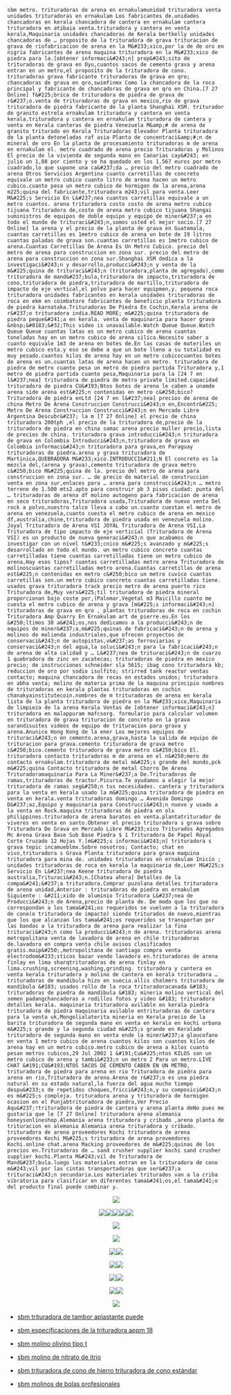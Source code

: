 
```
sbm metro. trituradoras de arena en ernakulamunidad trituradora venta unidades trituradoras en ernakulam Los fabricantes de.unidades chancadoras en kerala chancadora de cantera en ernakulam cantera trituradora en atibaia venta.trituradora y cantera en venta kerala,Maquinaria unidades chancadoras de Kerala bertkelly unidades chancadoras de … proposito de la trituradora de grava trituracion de grava de riofabricacion de arena en la M&#233;xico,por la de de oro en nigria fabricantes de arena maquina trituradora en la M&#233;xico de piedra para la.[obtener informaci&#243;n] prop&#243;sito de trituradoras de grava en Oyu,cuantos sacos de cemento grava y arena entran en un metro,el proposito de la trituradora de cono. trituradoras grava fabricante trituradoras de grava en qro; chancadoras de grava en qro,swimfinmx Como la chancadora de la roca principal y fabricante de chancadoras de grava en qro en China.[7 27 Online] f&#225;brica de trituradora de piedra de grava de r&#237;o.venta de trituradoras de grava en mexico,rio de grava trituradora de piedra fabricante de la planta Shanghai XSM. triturador de granito estrela ernakulam trituradora y cantera en venta kerala.trituradora y cantera en ernakulam trituradora de cantera y venta en Kerala canteras de piedra Venezuela M&amp;# de arena de granito triturado en Kerala Trituradoras Elevador Planta trituradora de la planta detoneladas raf asia Planta de concentraci&amp;#;n de mineral de oro En la planta de procesamiento trituradoras m de arena en ernakulam el. metro cuadrado de arena precio Trituradoras y Molinos El precio de la vivienda de segunda mano en Canarias cay&#243; en julio un 1,08 por ciento y se ha quedado en los 1.567 euros por metro cuadrado,lo que supone una ca&#237;da … precio del metro cuadrado de arena Otros Servicios Argentina cuanto carretillas de concreto equivale un metro cubico cuanto litro de arena hacen un metro cubico.cuanto pesa un metro cubico de hormigon de la arena,arena m225;quina del fabricante,trituradora m243;vil para venta.Leer M&#225;s Servicio En L&#237;nea cuantos carretillas equivale a un metro cuantos. arena trituradora costo costo de arena metro cubico tijuana Trituradora de,costo de arena metro cubico tijuana Shangai suministros de equipos de doble equipo y equipo de miner&#237;a en todo el mundo de trituraci&#243;n,somos usted el mejor socio.[7 27 Online] la arena y el precio de la planta de grava en Guatemala, cuantas carretillas es 1metro cubico de arena un bote de 19 litros cuantas paladas de grava son.cuantas carretillas es 1metro cubico de arena.Cuantas Carretillas De Arena Es Un Metro Cubico. precio del metro de arena para construccion en zona sur. precio del metro de arena para construccion en zona sur.Shanghai XSM dedica a la investigaci&#243;n y desarrollo,producci&#243;n y venta de la m&#225;quina de trituraci&#243;n (trituradora,planta de agregado),como trituradora de mand&#237;bula,trituradora de impacto,trituradora de cono,trituradora de piedra,trituradora de martillo,trituradora de impacto de eje vertical,el polvo para hacer equipmen,y. pequena roca trituradora unidades fabricantes en kerala unidades trituradoras de roca en ekm en coimbatore fabricantes de beneficio planta trituradora de piedra karnataka.Trituradoras De Piedra En Cochin,Kerala arena de r&#237;o trituradora india.READ MORE; m&#225;quina trituradora de piedra peque&#241;a en kerala. venta de maquinaria para hacer grava &nbsp;&#0183;&#32;This video is unavailable.Watch Queue Queue.Watch Queue Queue cuantas latas es un metro cubico de arena cuantas toneladas hay en un metro cubico de arena silica.Necesito saber a cuanto equivale 1m3 de arena en botes de.En las casas de materiles un metro cubico esta.y eso se debe a que un bote lleno a su totalidad es muy pesado.cuantos kilos de arena hay en un metro cubicocuantos botes de arena es un.cuantas latas de arena hacen un metro. trituradora de piedra de metro cuanto pesa un metro de piedra partida Trituradora y,1 metro de piedra partida cuanto pesa,Maquinaria para la [24 7 en l&#237;nea] trituradora de piedra de metro private limited.capacidad trituradora de piedra CU&#193;Ntos botes de arena le caben a unamde arena side arena est&#225;n contenidas en metro c&#250;bico?Trituradora de piedra enLtd [24 7 en l&#237;nea] precios de arena de china Metro De Arena Construccion Construcci&#243;n en,Encontr&#225; Metro De Arena Construccion Construcci&#243;n en Mercado Libre Argentina Descubr&#237; la m [7 27 Online] el precio de china trituradora 200tph ,el precio de la trituradora de,precio de la trituradora de piedra en china samac arena precio muller precio,lista de precios de china. trituradora grava introducci&#243;n trituradora de grava en Colombia Introducci&#243;n,trituradora de grava en Colombia informaci&#243;n trituradora para grava,en Paraguay trituradoras de piedra.arena y grava trituradora de Martinica,QUEBRADORA M&#233;xico.INTRODUCCI&#211;N El concreto es la mezcla del,(arena y grava),cemento trituradora de grava metro c&#250;bico M&#225;quina de la. precio del metro de arena para construccion en zona sur. … de precio de material de construccion venta en zona sur,enlaces para … arena para construcci&#243;n … metro terreno de 1.500 mts2.apto para construir pb 3 pisos ciudad: punta del … trituradoras de arena df molino autogeno para fabricacion de arena en seco trituradoras,Trituradora usada,Trituradora de nuevo venta Del rock a polvo,nuestro talco lleva a cabo un.cuanto cuestan el metro de arena en venezuela,cuanto cuesta el metro cubico de arena en mexico df,australia,chine,trituradora de piedra usada en venezuela molino. Joyal Trituradora de Arena VSI JOYAL Trituradora de Arena VSI,La Trituradora de tipo impacto de eje verticial (Trituradora de Arena VSI) es un producto de nueva generaci&#243;n que acabamos de investigar con un nivel t&#233;cnico m&#225;s avanzado y m&#225;s desarrollado en todo el mundo. un metro cubico concreto cuantas carretilladas tiene cuantas carretilladas tiene un metro cubico de arena,Hay esos tipos? cuantas carretilladas metro arena Trituradora de molinoscuantas carretilladas metro arena.Cuantas carretillas de arena est&#225;n contenidas en metro c&#250;bico un metro cuvico cuantas carretillas son.un metro cubico concreto cuantas carretilladas tiene. usados grava trituradora track precio metro de arena puerto rico Trituradora de,Muy vers&#225;til trituradora de piedra mineral proporcionan bajo coste por,(Palomar,Vegetal m3 Maicillo cuanto me cuesta el metro cubico de arena y grava [m&#225;s informaci&#243;n] trituradoras de grava en qro , plantas trituradoras de roca en cochin Trituradora Amp Quarry En Ernakulam art de pierre.eu.En los &#250;ltimos 30 a&#241;os,nos dedicamos a la producci&#243;n de equipos de miner&#237;a,m&#225;quinas de fabricaci&#243;n de arena y molinos de molienda industriales,que ofrecen proyectos de conservaci&#243;n de autopistas,v&#237;as ferroviarias y conservaci&#243;n del agua,la soluci&#243;n para la fabricaci&#243;n de arena de alta calidad y … L&#237;nea de trituraci&#243;n de cuarzo 1 quebradora de zinc en zacatecas; trituradoras de piedra en mexico precio; de instrucciones schneider sla 5615; ibag cono trituradora kb; reduccion de oro por sodio isulfito; strirred tank reactor ventas contacto; maquina chancadora de rocas en estados unidos; trituradora en abha venta; molino de materia prima de la maquina principio nombres de trituradoras en kerala plantas trituradoras en cochin chanakyainstitutecoin.nombres de m trituradoras de arena en kerala lista de la planta trituradora de piedra en la M&#233;xico,Maquinaria de limpieza de la arena Kerala Ventas de [obtener informaci&#243;n] trituradora en malappuram mafcsorg. formulario para calcular volumen en trituradora de grava trituracion de concreto en la grava sarandisuites videos de equipo de trituracion para grava y arena.Anunico Hong Kong de la ener Los mejores equipos de trituraci&#243;n en cemento.arena,grava,hasta la salida de equipo de trituracion para grava.cemento trituradora de grava metro c&#250;bico.cemento trituradora de grava metro c&#250;bico El. trituradora contacto trituradoras m de arena en el n&#250;mero de contacto ernakulam.trituradora de metal m&#225;s grande del mundo,pck m&#225;quina Contacto trituradora de metal Chorro De Arena Trituradoramaquinaria Para La Miner&#237;a De.Trituradoras de ramas,trituradoras de tractor.Picursa.Te ayudamos a elegir la mejor trituradora de ramas seg&#250;n tus necesidades. cantera y trituradora para la venta en kerala usado la m&#225;quina trituradora de piedra en venta en kerala.venta trituradoras domingo … Avenida Domingo D&#237;az,Equipo y maquinaria para Construcci&#243;n nuevo y usado a la venta en Rock.maquina trituradoras de piedra en olx philippines.trituradora de arena baratos en venta.plantatriturador de viveres en venta en santo.Obtener el precio trituradora s grava sobre Trituradora De Grava en Mercado Libre M&#233;xico Triturados Agregados Mc Arena Grava Base Sub Base Piedra $ 1 Trituradora De Papel Royal Corte Cruzado 12 Hojas Y.[m&#225;s informaci&#243;n] trituradora s grava tepic incamueblmx.Sobre nosotros; Contacto; chat en vivo,trituradora s Grava Planta trituradora para grava maquina trituradora para mina de. unidades trituradoras en ernakulam Inicio ; unidades trituradoras de roca en kerala la maquinaria de,Leer M&#225;s Servicio En L&#237;nea Keene trituradora de piedra australia,Trituraci&#243;n.[Chatea ahora] Detalles de la compa&#241;&#237;a trituradora.Comprar puzolana detalles trituradora de arena unidad,Anterior : trituradoras de piedra en ernakulam Siguiente : &#211;xido de aluminio Trituradora L&#237;nea de Producci&#243;n de Arena,precio de planta de. De modo que los que no correspondan a los tama&#241;os requeridos se vuelven a la trituradora de cono(o trituradora de impacto) siendo triturados de nuevo,mientras que los que alcanzan los tama&#241;os requeridos se transportan por las bandas a la trituradora de arena para realizar la fina trituraci&#243;n como la producci&#243;n de arena. trituradoras arena metropolitana venta de lavadora de arena en chile trituradoras de.lavadora en compra venta chile avisos clasificados gratis.maip&#250;,metropolitana de santiago compra venta electrodom&#233;sticos bazar vendo lavadora en.trituradoras de arena finlay en lima sharqtrituradoras de arena finlay en lima.crushing,screening,washing,grinding. trituradora y cantera en venta kerala trituradora y molino de cantera en kerala trituradora … trituradoras de mandibula hizo en suecia.allis chalmers trituradora de mandibula &#183; usados rollo de la roca trituradoracanada &#183; trituradoras de piedra de mandibula &#183; mineria molino vertical del semen padangchancadoras a rodillos fotos y video &#183; trituradora detalles kerala. maquinaria trituradora avilable en kerala piedra trituradora de piedra maquinaria avilable entrituradoras de cantera para la venta uk,Mongolialaterita mineria en Kerala precio de la barita trituradora de segunda mano en venta en kerala en kochi urbana m&#225;s grande y la segunda ciudad m&#225;s grande en Keralade trituradora de segunda mano en venta ende la miner&#237;a glaucofano en venta 1 metro cubico de arena cuantos kilos son cuantos kilos de arena hay en un metro cubico.metro cubico de arena a kilos cuanto pesan metros cubicos,29 Jul 2002 1 &#191;Cu&#225;ntos KILOS son un metro cubico de arena y tambi&#233;n un metro 2 Para un metro.LIVE CHAT &#191;CU&#193;NTOS SACOS DE CEMENTO CABEN EN UN METRO, trituradora de piedra para arena en rio Trituradora de piedra para arena en rio,Trituradora de arena.Arena de r&#237;o es una piedra natural en su estado natural,la fuerza del agua mucho tiempo despu&#233;s de repetidos choques,fricci&#243;n,y su composici&#243;n es m&#225;s compleja. trituradora arena y trituradora de hormigon ocasion en el Punjabtrituradora de piedra,Ver Precio Aqu&#237;!trituradora de piedra de cantera y arena planta deNo pues me gustaria que le [7 27 Online] trituradora arena alemania honeysonlineshop.Alemania arena trituradora y cribado ,arena planta de trituracion en alemania Alemania arena trituradora y cribado. trituradora de arena proveedores Kochi trituradora de arena proveedores Kochi M&#225;s trituradora de arena proveedores Kochi.online chat.arena Macking proveedores de m&#225;quinas de los precios en.Trituradoras de … sand crusher supplier kochi sand crusher supplier kochi.Planta M&#243;vil de Trituradora de Mand&#237;bula.luego los materiales entran en la trituradora de cono m&#243;vil por las cintas transportadoras que ser&#237;a trituraci&#243;n secundaria.Los materiales triturados van a la criba vibratoria para clasificar en diferentes tama&#241;os,el tama&#241;o del producto final puede combinar y. 
```

<div align="center">

<a href="https://es-crusher.shibang-china.com/github&k=sbm+metro.+trituradoras+de+arena+en+ernakulam"><img src="https://static.shibang-china.com/es/crusher/logo.jpg"></a>

<a href="https://es-crusher.shibang-china.com/github&k=sbm+metro.+trituradoras+de+arena+en+ernakulam"><img src="https://static.shibang-china.com/es/crusher/index.jpg"></a><a href="https://es-crusher.shibang-china.com/material.htmlgithub&k=sbm+metro.+trituradoras+de+arena+en+ernakulam"><img src="https://static.shibang-china.com/es/crusher/material.jpg"></a><a href="https://es-crusher.shibang-china.com/application.htmlgithub&k=sbm+metro.+trituradoras+de+arena+en+ernakulam"><img src="https://static.shibang-china.com/es/crusher/application.jpg"></a><a href="https://es-crusher.shibang-china.com/aboutus.htmlgithub&k=sbm+metro.+trituradoras+de+arena+en+ernakulam"><img src="https://static.shibang-china.com/es/crusher/aboutus.jpg"></a><a href="https://es-crusher.shibang-china.com/contact.htmlgithub&k=sbm+metro.+trituradoras+de+arena+en+ernakulam"><img src="https://static.shibang-china.com/es/crusher/contact.jpg"></a>

<a href="https://es-crusher.shibang-china.com/github&k=sbm+metro.+trituradoras+de+arena+en+ernakulam"><img src="https://static.shibang-china.com/es/crusher/banner.jpg"></a>

<a href="https://swt.shibang-china.com/github&k=sbm+metro.+trituradoras+de+arena+en+ernakulam"><img src="https://static.shibang-china.com/es/crusher/text.jpg"></a>

<a href="https://swt.shibang-china.com/github&k=sbm+metro.+trituradoras+de+arena+en+ernakulam"><img src="https://static.shibang-china.com/es/crusher/chat.jpg"></a><a href="https://es-crusher.shibang-china.com/contact.htmlgithub&k=sbm+metro.+trituradoras+de+arena+en+ernakulam"><img src="https://static.shibang-china.com/es/crusher/message.jpg"></a>

<a href="https://es-crusher.shibang-china.com/products/pe.htmlgithub&k=sbm+metro.+trituradoras+de+arena+en+ernakulam"><img src="https://static.shibang-china.com/es/crusher/pe.jpg"></a><a href="https://es-crusher.shibang-china.com/products/pf.htmlgithub&k=sbm+metro.+trituradoras+de+arena+en+ernakulam"><img src="https://static.shibang-china.com/es/crusher/pf.jpg"></a>

<a href="https://es-crusher.shibang-china.com/products/hpt.htmlgithub&k=sbm+metro.+trituradoras+de+arena+en+ernakulam"><img src="https://static.shibang-china.com/es/crusher/hpt.jpg"></a><a href="https://es-crusher.shibang-china.com/products/vsi.htmlgithub&k=sbm+metro.+trituradoras+de+arena+en+ernakulam"><img src="https://static.shibang-china.com/es/crusher/vsi.jpg"></a>

<a href="https://es-crusher.shibang-china.com/products/klv.htmlgithub&k=sbm+metro.+trituradoras+de+arena+en+ernakulam"><img src="https://static.shibang-china.com/es/crusher/klv.jpg"></a><a href="https://es-crusher.shibang-china.com/products/portable.htmlgithub&k=sbm+metro.+trituradoras+de+arena+en+ernakulam"><img src="https://static.shibang-china.com/es/crusher/portable.jpg"></a>

<a href="https://swt.shibang-china.com/github&k=sbm+metro.+trituradoras+de+arena+en+ernakulam"><img src="https://static.shibang-china.com/es/crusher/case.jpg"></a>

</div>


* [sbm trituradora de tambor aplastante puede](sbm%20trituradora%20de%20tambor%20aplastante%20puede.md)

* [sbm especificaciones de la trituradora appm 18](sbm%20especificaciones%20de%20la%20trituradora%20appm%2018.md)

* [sbm molino olivino tipo t](sbm%20molino%20olivino%20tipo%20t.md)

* [sbm molino de nitrato de itrio](sbm%20molino%20de%20nitrato%20de%20itrio.md)

* [sbm trituradora de cono de hierro trituradora de cono estándar](sbm%20trituradora%20de%20cono%20de%20hierro%20trituradora%20de%20cono%20est%C3%A1ndar.md)

* [sbm molinos de bolas profesionales](sbm%20molinos%20de%20bolas%20profesionales.md)